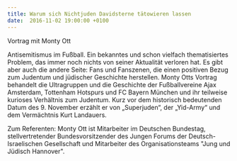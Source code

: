 ```yaml
---
title: Warum sich Nichtjuden Davidsterne tätowieren lassen
date:  2016-11-02 19:00:00 +0100
---
```


Vortrag mit Monty Ott



Antisemitismus im Fußball. Ein bekanntes und schon vielfach
thematisiertes Problem, das immer noch nichts von seiner Aktualität
verloren hat. Es gibt aber auch die andere Seite: Fans und
Fanszenen, die einen positiven Bezug zum Judentum und jüdischer
Geschichte herstellen. Monty Otts Vortrag behandelt die Ultragruppen
und die Geschichte der Fußballvereine Ajax Amsterdam, Tottenham
Hotspurs und FC Bayern München und ihr teilweise kurioses Verhältnis
zum Judentum. Kurz vor dem historisch bedeutenden Datum des 9.
November erzählt er von „Superjuden“, der „Yid-Army“ und dem
Vermächtnis Kurt Landauers.


Zum Referenten: Monty Ott ist Mitarbeiter im Deutschen Bundestag,
stellvertretender Bundesvorsitzender des Jungen Forums der
Deutsch-Israelischen Gesellschaft und Mitarbeiter des
Organisationsteams "Jung und Jüdisch Hannover".


